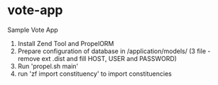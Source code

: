 vote-app
========

Sample Vote App


1. Install Zend Tool and PropelORM
2. Prepare configuration of database in /application/models/ (3 file - remove ext .dist and fill HOST, USER and PASSWORD)
3. Run 'propel.sh main'
4. run 'zf import constituency' to import constituencies